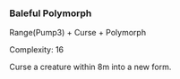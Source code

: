 ### Baleful Polymorph

Range(Pump3) + Curse + Polymorph

Complexity: 16

Curse a creature within 8m into a new form.